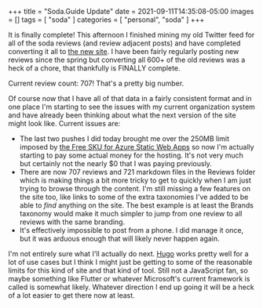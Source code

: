 +++
title = "Soda.Guide Update"
date = 2021-09-11T14:35:08-05:00
images = []
tags = [ "soda" ]
categories = [ "personal", "soda" ]
+++

It is finally complete! This afternoon I finished mining my old Twitter feed for all of the soda reviews (and review adjacent posts) and have completed converting it all to [the new site](https://soda.guide). I have been fairly regularly posting new reviews since the spring but converting all 600+ of the old reviews was a heck of a chore, that thankfully is FINALLY complete.

Current review count: 707! That's a pretty big number.

Of course now that I have all of that data in a fairly consistent format and in one place I'm starting to see the issues with my current organization system and have already been thinking about what the next version of the site might look like. Current issues are:
- The last two pushes I did today brought me over the 250MB limit imposed by [the Free SKU for Azure Static Web Apps](https://docs.microsoft.com/en-us/azure/static-web-apps/plans) so now I'm actually starting to pay some actual money for the hosting. It's not very much but certainly not the nearly $0 that I was paying previously.
- There are now 707 reviews and 721 markdown files in the Reviews folder which is making things a bit more tricky to get to quickly when I am just trying to browse through the content. I'm still missing a few features on the site too, like links to some of the extra taxonomies I've added to be able to _find_ anything on the site. The best example is at least the Brands taxonomy would make it much simpler to jump from one review to all reviews with the same branding.
- It's effectively impossible to post from a phone. I did manage it once, but it was arduous enough that will likely never happen again.

I'm not entirely sure what I'll actually do next. [Hugo](https://gohugo.io) works pretty well for a lot of use cases but I think I might just be getting to some of the reasonable limits for this kind of site and that kind of tool. Still not a JavaScript fan, so maybe something like Flutter or whatever Microsoft's current framework is called is somewhat likely. Whatever direction I end up going it will be a heck of a lot easier to get there now at least.